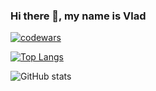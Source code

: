 ### Hi there 👋, my name is Vlad


[![codewars](https://www.codewars.com/users/saliyy/badges/large)](https://www.codewars.com/users/saliyy)   


[![Top Langs](https://github-readme-stats.vercel.app/api/top-langs/?username=saliyy)](https://github.com/anuraghazra/github-readme-stats)

![GitHub stats](https://github-readme-stats.vercel.app/api?username=saliyy&show_icons=true&count_private=true)  

